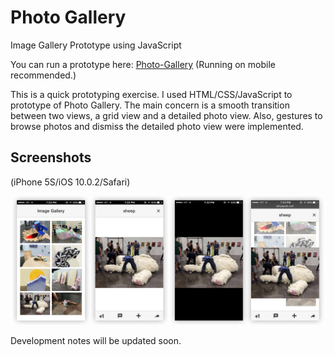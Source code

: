 # Photo Gallery
Image Gallery Prototype using JavaScript

You can run a prototype here: [Photo-Gallery](http://www.dahyepark.com/photo-gallery/) (Running on mobile recommended.)

This is a quick prototyping exercise. I used HTML/CSS/JavaScript to prototype of Photo Gallery. The main concern is a smooth  transition between two views, a grid view and a detailed photo view. Also, gestures to browse photos and dismiss the detailed photo view were implemented.  

## Screenshots
(iPhone 5S/iOS 10.0.2/Safari)

![Screenshots](https://github.com/danhobaklab/photo-gallery/blob/master/screenshots/screenshots.png)



Development notes will be updated soon.
